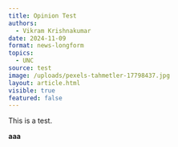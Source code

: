 ```yaml
---
title: Opinion Test
authors:
  - Vikram Krishnakumar
date: 2024-11-09
format: news-longform
topics:
  - UNC
source: test
image: /uploads/pexels-tahmetler-17798437.jpg
layout: article.html
visible: true
featured: false
---
```

This is a test.

**aaa**
